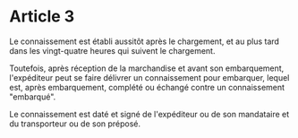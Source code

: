 # Article 3

Le connaissement est établi aussitôt après le chargement, et au plus tard dans les vingt-quatre heures qui suivent le chargement.

Toutefois, après réception de la marchandise et avant son embarquement, l'expéditeur peut se faire délivrer un connaissement pour embarquer, lequel est, après embarquement, complété ou échangé contre un connaissement "embarqué".

Le connaissement est daté et signé de l'expéditeur ou de son mandataire et du transporteur ou de son préposé.
